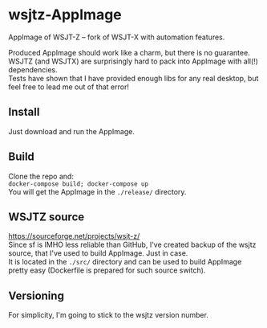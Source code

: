 # wsjtz-AppImage
AppImage of WSJT-Z – fork of WSJT-X with automation features.

Produced AppImage should work like a charm, but there is no guarantee.  
WSJTZ (and WSJTX) are surprisingly hard to pack into AppImage with all(!) dependencies.  
Tests have shown that I have provided enough libs for any real desktop, but feel free to lead me out of that error!

## Install
Just download and run the AppImage.

## Build
Clone the repo and:  
`docker-compose build; docker-compose up`  
You will get the AppImage in the `./release/` directory.  

## WSJTZ source
https://sourceforge.net/projects/wsjt-z/  
Since sf is IMHO less reliable than GitHub, I've created backup of the wsjtz source, that I've used to build AppImage. Just in case.  
It is located in the `./src/` directory and can be used to build AppImage pretty easy (Dockerfile is prepared for such source switch).

## Versioning
For simplicity, I'm going to stick to the wsjtz version number.  
